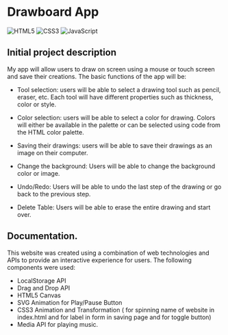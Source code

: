 # Drawboard App
![HTML5](https://img.shields.io/badge/html5-%23E34F26.svg?style=for-the-badge&logo=html5&logoColor=white)
![CSS3](https://img.shields.io/badge/css3-%231572B6.svg?style=for-the-badge&logo=css3&logoColor=white)
![JavaScript](https://img.shields.io/badge/javascript-%23323330.svg?style=for-the-badge&logo=javascript&logoColor=%23F7DF1E)
## Initial project description

My app will allow users to draw on screen using a mouse or touch screen and save their creations. The basic functions of the app will be:

* Tool selection: users will be able to select a drawing tool such as pencil, eraser, etc. Each tool will have different properties such as thickness, color or style.
* Color selection: users will be able to select a color for drawing. Colors will either be available in the palette or can be selected using code from the HTML color palette.

* Saving their drawings: users will be able to save their drawings as an image on their computer.

* Change the background: Users will be able to change the background color or image.

* Undo/Redo: Users will be able to undo the last step of the drawing or go back to the previous step.

* Delete Table: Users will be able to erase the entire drawing and start over.

## Documentation.
This website was created using a combination of web technologies and APIs to provide an interactive experience for users. The following components were used:

* LocalStorage API 
* Drag and Drop API
* HTML5 Canvas
* SVG Animation for Play/Pause Button
* CSS3 Animation and Transformation ( for spinning name of website in index.html and for label in form in saving page and for toggle button)
* Media API for playing music.
